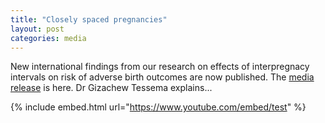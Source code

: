 ```yaml
---
title: "Closely spaced pregnancies"
layout: post
categories: media
---
```


New international findings from our research on effects of interpregnacy intervals on risk of adverse birth outcomes are now published. The [media release](https://news.curtin.edu.au/media-releases/curtin-study-challenges-recommended-wait-time-between-pregnancies/) is here.  Dr Gizachew Tessema explains...

{% include embed.html url="https://www.youtube.com/embed/test" %}
